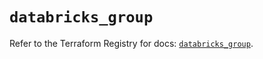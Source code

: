 # `databricks_group`

Refer to the Terraform Registry for docs: [`databricks_group`](https://registry.terraform.io/providers/databricks/databricks/1.69.0/docs/resources/group).
